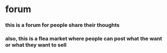 # forum

### this is a forum for people share their thoughts
### also, this is a flea market where people can post what the want or what they want to sell 
